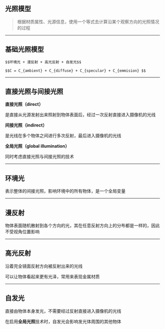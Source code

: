 ## 光照模型

>根据材质属性、光源信息，使用一个等式去计算沿某个观察方向的光照情况的过程

---

## 基础光照模型

`$$环境光 + 漫反射 + 高光反射 + 自发光$$`

`$$C = C_{ambient} + C_{diffuse} + C_{specular} + C_{emmision} $$`

---

## 直接光照与间接光照

**直接光照（direct）**

是直接从光源发射出来照射到物体表面后，经过一次反射直接进入摄像机的光线

**间接光照（indirect）**

是光线在多个物体之间进行多次反射，最后进入摄像机的光线

**全局光照（global illumination）**

同时考虑直接光照与间接光照的技术

---

## 环境光

表示整体的间接光照，影响环境中的所有物体，是一个全局变量

---

## 漫反射

物体表面随机散射到各个方向的光，其在任意反射方向上的分布都是一样的，因此不受视角位置影响

---

## 高光反射

沿着完全镜面反射方向被反射出来的光线

可以让物体看起来更有光泽，常用来表现金属材质

---

## 自发光

直接由物体本身发光，不需要经过反射直接进入摄像机的光线

在启用**全局光照**技术时，自发光会影响发光体周围的其他物体
